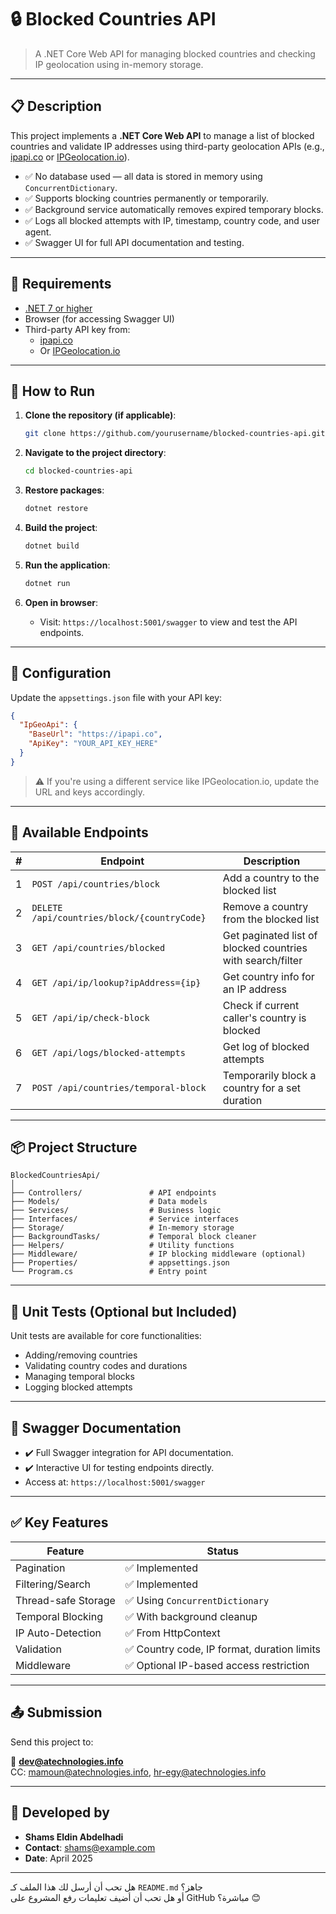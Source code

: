 
# 🔒 Blocked Countries API

> A .NET Core Web API for managing blocked countries and checking IP geolocation using in-memory storage.

---

## 📋 Description

This project implements a **.NET Core Web API** to manage a list of blocked countries and validate IP addresses using third-party geolocation APIs (e.g., [ipapi.co](https://ipapi.co) or [IPGeolocation.io](https://ipgeolocation.io)).

- ✅ No database used — all data is stored in memory using `ConcurrentDictionary`.
- ✅ Supports blocking countries permanently or temporarily.
- ✅ Background service automatically removes expired temporary blocks.
- ✅ Logs all blocked attempts with IP, timestamp, country code, and user agent.
- ✅ Swagger UI for full API documentation and testing.

---

## 🧩 Requirements

- [.NET 7 or higher](https://dotnet.microsoft.com/download)
- Browser (for accessing Swagger UI)
- Third-party API key from:
  - [ipapi.co](https://ipapi.co/api/?utm_source=project_readme)
  - Or [IPGeolocation.io](https://ipgeolocation.io)

---

## 🚀 How to Run

1. **Clone the repository (if applicable)**:
   ```bash
   git clone https://github.com/yourusername/blocked-countries-api.git
   ```

2. **Navigate to the project directory**:
   ```bash
   cd blocked-countries-api
   ```

3. **Restore packages**:
   ```bash
   dotnet restore
   ```

4. **Build the project**:
   ```bash
   dotnet build
   ```

5. **Run the application**:
   ```bash
   dotnet run
   ```

6. **Open in browser**:
   - Visit: `https://localhost:5001/swagger` to view and test the API endpoints.

---

## 🔐 Configuration

Update the `appsettings.json` file with your API key:

```json
{
  "IpGeoApi": {
    "BaseUrl": "https://ipapi.co",
    "ApiKey": "YOUR_API_KEY_HERE"
  }
}
```

> ⚠️ If you're using a different service like IPGeolocation.io, update the URL and keys accordingly.

---

## 🧪 Available Endpoints

| # | Endpoint | Description |
|---|----------|-------------|
| 1 | `POST /api/countries/block` | Add a country to the blocked list |
| 2 | `DELETE /api/countries/block/{countryCode}` | Remove a country from the blocked list |
| 3 | `GET /api/countries/blocked` | Get paginated list of blocked countries with search/filter |
| 4 | `GET /api/ip/lookup?ipAddress={ip}` | Get country info for an IP address |
| 5 | `GET /api/ip/check-block` | Check if current caller's country is blocked |
| 6 | `GET /api/logs/blocked-attempts` | Get log of blocked attempts |
| 7 | `POST /api/countries/temporal-block` | Temporarily block a country for a set duration |

---

## 📦 Project Structure

```
BlockedCountriesApi/
│
├── Controllers/               # API endpoints
├── Models/                    # Data models
├── Services/                  # Business logic
├── Interfaces/                # Service interfaces
├── Storage/                   # In-memory storage
├── BackgroundTasks/           # Temporal block cleaner
├── Helpers/                   # Utility functions
├── Middleware/                # IP blocking middleware (optional)
├── Properties/                # appsettings.json
└── Program.cs                 # Entry point
```

---

## 🧪 Unit Tests (Optional but Included)

Unit tests are available for core functionalities:
- Adding/removing countries
- Validating country codes and durations
- Managing temporal blocks
- Logging blocked attempts

---

## 📄 Swagger Documentation

- ✔️ Full Swagger integration for API documentation.
- ✔️ Interactive UI for testing endpoints directly.
- Access at: `https://localhost:5001/swagger`

---

## ✅ Key Features

| Feature | Status |
|--------|--------|
| Pagination | ✅ Implemented |
| Filtering/Search | ✅ Implemented |
| Thread-safe Storage | ✅ Using `ConcurrentDictionary` |
| Temporal Blocking | ✅ With background cleanup |
| IP Auto-Detection | ✅ From HttpContext |
| Validation | ✅ Country code, IP format, duration limits |
| Middleware | ✅ Optional IP-based access restriction |

---

## 📤 Submission

Send this project to:

📧 **dev@atechnologies.info**  
CC: mamoun@atechnologies.info, hr-egy@atechnologies.info

---

## 🙏 Developed by

- **Shams Eldin Abdelhadi**
- **Contact**: shams@example.com
- **Date**: April 2025

---

هل تحب أن أرسل لك هذا الملف كـ `README.md` جاهز؟  
أو هل تحب أن أضيف تعليمات رفع المشروع على GitHub مباشرة؟ 😊
